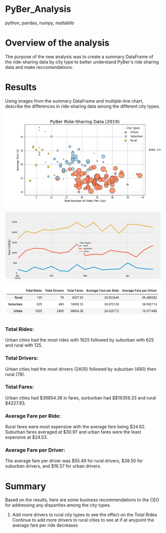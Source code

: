 # PyBer_Analysis
python, pandas, numpy, matlablib

# Overview of the analysis
The purpose of the new analysis was to create a summary DataFrame of the ride-sharing data by city type to better understand PyBer's ride sharing data and make reccomendations. 

# Results
Using images from the summary DataFrame and multiple-line chart, describe the differences in ride-sharing data among the different city types.

![alt text](https://github.com/kmfriesen/PyBer_Analysis/blob/main/Fig1.png)

![alt text](https://github.com/kmfriesen/PyBer_Analysis/blob/main/PyBer_fare_summary.png)

![alt text](https://github.com/kmfriesen/PyBer_Analysis/blob/main/Summary%20stats.PNG)

### Total Rides:
Urban cities had the most rides with 1625 followed by suburban with 625 and rural with 125.
### Total Drivers:
Urban cities had the most drivers (2405) followed by suburban (490) then rural (78).
### Total Fares:
Urban cities had $39854.38 in fares, surburban had $$19356.33 and rural $4327.93.
### Average Fare per Ride:
Rural fares were most expensive with the average fare being $34.62. Suburban fares averaged at $30.97 and urban fares were the least expensive at $24.53.
### Average Fare per Driver:
The average fare per driver was $55.49 for rural drivers, $39.50 for suburban drivers, and $16.57 for urban drivers. 

# Summary
Based on the results, here are some business recommendations to the CEO for addressing any disparities among the city types.
1.  Add more drivers to rural city types to see the effect on the Total Rides
Continue to add more drivers to rural cities to see at if at anypoint the average fare per ride decreases
